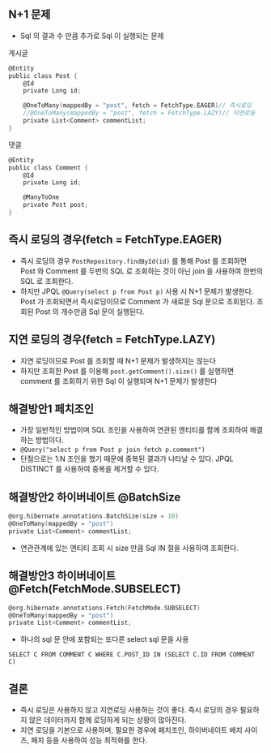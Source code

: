 ## N+1 문제
- Sql 의 결과 수 만큼 추가로 Sql 이 실행되는 문제

게시글
```C
@Entity
public class Post {
    @Id 
    private Long id;

    @OneToMany(mappedBy = "post", fetch = FetchType.EAGER)// 즉시로딩
    //@OneToMany(mappedBy = "post", fetch = FetchType.LAZY)// 지연로등
    private List<Comment> commentList;
}
```
댓글
```C
@Entity
public class Comment {
    @Id 
    private Long id;

    @ManyToOne
    private Post post;
}
```
## 즉시 로딩의 경우(fetch = FetchType.EAGER)
- 즉시 로딩의 경우 ```PostRepository.findById(id)``` 를 통해 Post 를 조회하면 Post 와 Comment 를 두번의 SQL 로 조회하는 것이 아닌 join 을 사용하여 한번의 SQL 로 조회한다. 
- 하지만 JPQL ```@Query(select p from Post p)``` 사용 시 N+1 문제가 발생한다. Post 가 조회되면서 즉시로딩이므로 Comment 가 새로운 Sql 문으로 조회된다. 조회된 Post 의 개수만큼 Sql 문이 실행된다.

## 지연 로딩의 경우(fetch = FetchType.LAZY)
- 지연 로딩이므로 Post 를 조회할 때 N+1 문제가 발생하지는 않는다
- 하지만 조회한 Post 를 이용해 ```post.getComment().size()``` 를 실행하면 comment 를 조회하기 위한 Sql 이 실행되며 N+1 문제가 발생한다

## 해결방안1 페치조인
- 가장 일반적인 방법이며 SQL 조인을 사용하여 연관된 엔티티를 함께 조회하여 해결하는 방법이다.
- ```@Query("select p from Post p join fetch p.comment")```
- 단점으로는 1:N 조인을 했기 때문에 중복된 결과가 나타날 수 있다. JPQL DISTINCT 를 사용하여 중복을 제거할 수 있다.

## 해결방안2 하이버네이트 @BatchSize
```C
@org.hibernate.annotations.BatchSize(size = 10)
@OneToMany(mappedBy = "post")
private List<Comment> commentList;
```
- 연관관계에 있는 엔티티 조회 시 size 만큼 Sql IN 절을 사용하여 조회한다.

## 해결방안3 하이버네이트 @Fetch(FetchMode.SUBSELECT)
```C
@org.hibernate.annotations.Fetch(FetchMode.SUBSELECT)
@OneToMany(mappedBy = "post")
private List<Comment> commentList;
```
- 하나의 sql 문 안에 포함되는 또다른 select sql 문을 사용
```
SELECT C FROM COMMENT C WHERE C.POST_ID IN (SELECT C.ID FROM COMMENT C)
```

## 결론
- 즉시 로딩은 사용하지 않고 지연로딩 사용하는 것이 좋다. 즉시 로딩의 경우 필요하지 않은 데이터까지 함께 로딩하게 되는 상황이 많아진다.
- 지연 로딩을 기본으로 사용하며, 필요한 경우에 페치조인, 하이버네이트 배치 사이즈, 페치 등을 사용하여 성능 최적화를 한다.